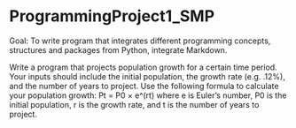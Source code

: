 # ProgrammingProject1_SMP
Goal: To write program that integrates different programming concepts, structures and packages from Python, integrate Markdown.

Write a program that projects population growth for a certain time period. Your inputs should include the initial population, the growth rate (e.g. .12%), and the number of years to project. Use the following formula to calculate your population growth: Pt = P0 × e^(rt)
where e is Euler’s number, P0 is the initial population, r is the growth rate, and t is the number of years to project.
